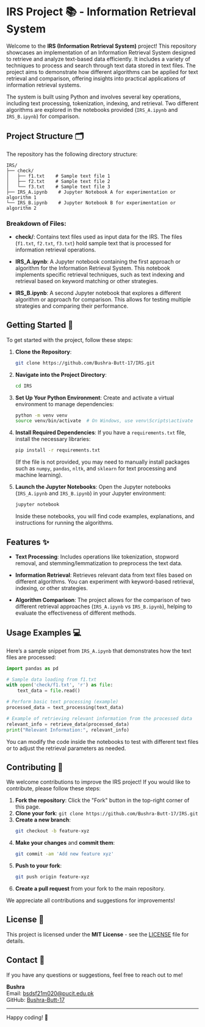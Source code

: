 
# IRS Project 📚 - Information Retrieval System

Welcome to the **IRS (Information Retrieval System)** project! This repository showcases an implementation of an Information Retrieval System designed to retrieve and analyze text-based data efficiently. It includes a variety of techniques to process and search through text data stored in text files. The project aims to demonstrate how different algorithms can be applied for text retrieval and comparison, offering insights into practical applications of information retrieval systems.

The system is built using Python and involves several key operations, including text processing, tokenization, indexing, and retrieval. Two different algorithms are explored in the notebooks provided (`IRS_A.ipynb` and `IRS_B.ipynb`) for comparison.

## Project Structure 🗂️

The repository has the following directory structure:

```
IRS/
├── check/
│   ├── f1.txt    # Sample text file 1
│   ├── f2.txt    # Sample text file 2
│   └── f3.txt    # Sample text file 3
├── IRS_A.ipynb    # Jupyter Notebook A for experimentation or algorithm 1
└── IRS_B.ipynb    # Jupyter Notebook B for experimentation or algorithm 2
```

### Breakdown of Files:

- **check/**: Contains text files used as input data for the IRS. The files (`f1.txt`, `f2.txt`, `f3.txt`) hold sample text that is processed for information retrieval operations.
  
- **IRS_A.ipynb**: A Jupyter notebook containing the first approach or algorithm for the Information Retrieval System. This notebook implements specific retrieval techniques, such as text indexing and retrieval based on keyword matching or other strategies.
  
- **IRS_B.ipynb**: A second Jupyter notebook that explores a different algorithm or approach for comparison. This allows for testing multiple strategies and comparing their performance.

## Getting Started 🚀

To get started with the project, follow these steps:

1. **Clone the Repository**:
   ```bash
   git clone https://github.com/Bushra-Butt-17/IRS.git
   ```

2. **Navigate into the Project Directory**:
   ```bash
   cd IRS
   ```

3. **Set Up Your Python Environment**:
   Create and activate a virtual environment to manage dependencies:
   ```bash
   python -m venv venv
   source venv/bin/activate  # On Windows, use venv\Scripts\activate
   ```

4. **Install Required Dependencies**:
   If you have a `requirements.txt` file, install the necessary libraries:
   ```bash
   pip install -r requirements.txt
   ```
   (If the file is not provided, you may need to manually install packages such as `numpy`, `pandas`, `nltk`, and `sklearn` for text processing and machine learning).

5. **Launch the Jupyter Notebooks**:
   Open the Jupyter notebooks (`IRS_A.ipynb` and `IRS_B.ipynb`) in your Jupyter environment:
   ```bash
   jupyter notebook
   ```

   Inside these notebooks, you will find code examples, explanations, and instructions for running the algorithms.

## Features ✨

- **Text Processing**: Includes operations like tokenization, stopword removal, and stemming/lemmatization to preprocess the text data.
  
- **Information Retrieval**: Retrieves relevant data from text files based on different algorithms. You can experiment with keyword-based retrieval, indexing, or other strategies.

- **Algorithm Comparison**: The project allows for the comparison of two different retrieval approaches (`IRS_A.ipynb` vs `IRS_B.ipynb`), helping to evaluate the effectiveness of different methods.

## Usage Examples 💻

Here’s a sample snippet from `IRS_A.ipynb` that demonstrates how the text files are processed:

```python
import pandas as pd

# Sample data loading from f1.txt
with open('check/f1.txt', 'r') as file:
    text_data = file.read()

# Perform basic text processing (example)
processed_data = text_processing(text_data)

# Example of retrieving relevant information from the processed data
relevant_info = retrieve_data(processed_data)
print("Relevant Information:", relevant_info)
```

You can modify the code inside the notebooks to test with different text files or to adjust the retrieval parameters as needed.

## Contributing 🤝

We welcome contributions to improve the IRS project! If you would like to contribute, please follow these steps:

1. **Fork the repository**: Click the "Fork" button in the top-right corner of this page.
2. **Clone your fork**: `git clone https://github.com/Bushra-Butt-17/IRS.git`
3. **Create a new branch**:
   ```bash
   git checkout -b feature-xyz
   ```
4. **Make your changes** and **commit them**:
   ```bash
   git commit -am 'Add new feature xyz'
   ```
5. **Push to your fork**:
   ```bash
   git push origin feature-xyz
   ```
6. **Create a pull request** from your fork to the main repository.

We appreciate all contributions and suggestions for improvements!

## License 📝

This project is licensed under the **MIT License** - see the [LICENSE](LICENSE) file for details.

## Contact 📧

If you have any questions or suggestions, feel free to reach out to me!

**Bushra**  
Email: bsdsf21m020@pucit.edu.pk  
GitHub: [Bushra-Butt-17](https://github.com/Bushra-Butt-17)

---

Happy coding! 🚀

